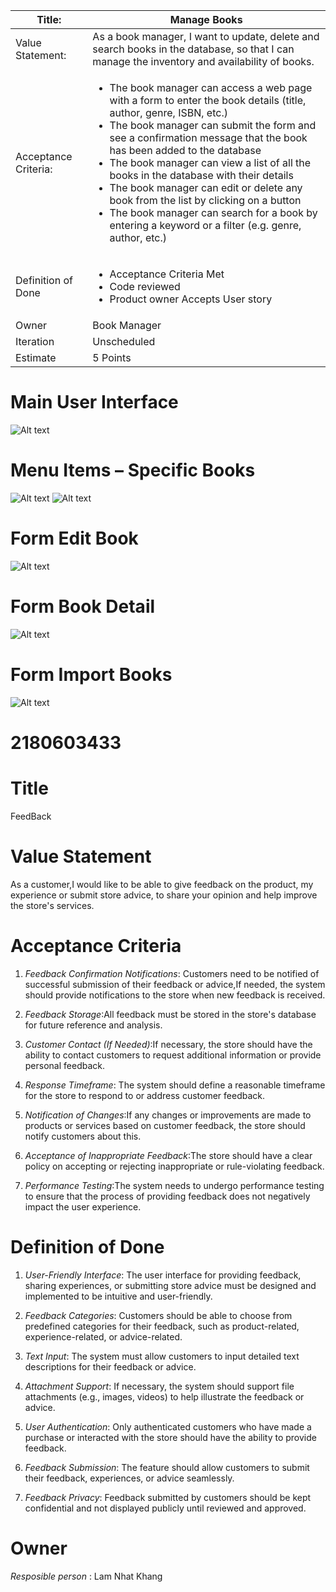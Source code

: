 | Title: | Manage Books |
| ------ | ------ |
| Value Statement: | As a book manager, I want to update, delete and search books in the database, so that I can manage the inventory and availability of books. |
| Acceptance Criteria: | <ul> <li>The book manager can access a web page with a form to enter the book details (title, author, genre, ISBN, etc.)</li> <li>The book manager can submit the form and see a confirmation message that the book has been added to the database</li> <li>The book manager can view a list of all the books in the database with their details</li> <li>The book manager can edit or delete any book from the list by clicking on a button</li> <li>The book manager can search for a book by entering a keyword or a filter (e.g. genre, author, etc.)</li> </ul> |
| Definition of Done | <ul> <li>Acceptance Criteria Met</li> <li>Code reviewed</li> <li>Product owner Accepts User story</li> </ul> |
| Owner | Book Manager |
| Iteration | Unscheduled |
| Estimate | 5 Points |


# Main User Interface
![Alt text](https://github.com/Namne2k3/baitap_4_resolve_conflict/blob/main/mainUS.png)

# Menu Items – Specific Books
![Alt text](https://github.com/Namne2k3/baitap_4_resolve_conflict/blob/main/menuUS.png)
![Alt text](https://github.com/Namne2k3/baitap_4_resolve_conflict/blob/main/comboBoxUS.png)

# Form Edit Book
![Alt text](https://github.com/Namne2k3/baitap_4_resolve_conflict/blob/main/editUS.png)

# Form Book Detail
![Alt text](https://github.com/Namne2k3/baitap_4_resolve_conflict/blob/main/detailUS.png)

# Form Import Books
![Alt text](https://github.com/Namne2k3/baitap_4_resolve_conflict/blob/main/importUS.png)

# 2180603433


# Title 

FeedBack

# Value Statement

As a customer,I would like to be able to give feedback on the product, my experience or submit store advice, to share your opinion and help improve the store's services.

# Acceptance Criteria

1. *Feedback Confirmation Notifications*: Customers need to be notified of successful submission of their feedback or advice,If needed, the system should provide notifications to the store when new feedback is received.

2. *Feedback Storage*:All feedback must be stored in the store's database for future reference and analysis.


3. *Customer Contact (If Needed)*:If necessary, the store should have the ability to contact customers to request additional information or provide personal feedback.


4. *Response Timeframe*: The system should define a reasonable timeframe for the store to respond to or address customer feedback.

5. *Notification of Changes*:If any changes or improvements are made to products or services based on customer feedback, the store should notify customers about this.



6. *Acceptance of Inappropriate Feedback*:The store should have a clear policy on accepting or rejecting inappropriate or rule-violating feedback.


7. *Performance Testing*:The system needs to undergo performance testing to ensure that the process of providing feedback does not negatively impact the user experience.



# Definition of Done

1. *User-Friendly Interface*: The user interface for providing feedback, sharing experiences, or submitting store advice must be designed and implemented to be intuitive and user-friendly.

2. *Feedback Categories*: Customers should be able to choose from predefined categories for their feedback, such as product-related, experience-related, or advice-related.

3. *Text Input*: The system must allow customers to input detailed text descriptions for their feedback or advice.

4. *Attachment Support*: If necessary, the system should support file attachments (e.g., images, videos) to help illustrate the feedback or advice.

5. *User Authentication*: Only authenticated customers who have made a purchase or interacted with the store should have the ability to provide feedback.

6. *Feedback Submission*: The feature should allow customers to submit their feedback, experiences, or advice seamlessly.

7. *Feedback Privacy*: Feedback submitted by customers should be kept confidential and not displayed publicly until reviewed and approved.

# Owner

*Resposible person* : Lam Nhat Khang
